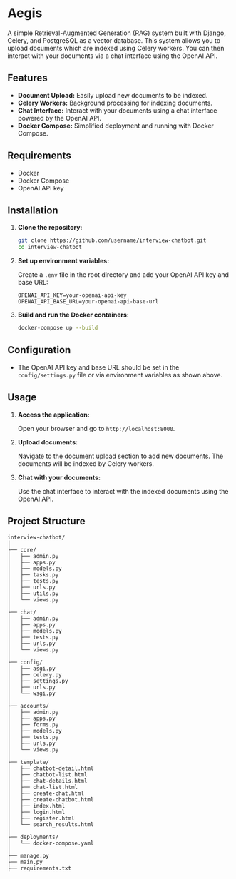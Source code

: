 # Aegis

A simple Retrieval-Augmented Generation (RAG) system built with Django, Celery, and PostgreSQL as a vector database. This system allows you to upload documents which are indexed using Celery workers. You can then interact with your documents via a chat interface using the OpenAI API.

## Features

- **Document Upload:** Easily upload new documents to be indexed.
- **Celery Workers:** Background processing for indexing documents.
- **Chat Interface:** Interact with your documents using a chat interface powered by the OpenAI API.
- **Docker Compose:** Simplified deployment and running with Docker Compose.

## Requirements

- Docker
- Docker Compose
- OpenAI API key

## Installation

1. **Clone the repository:**

    ```bash
    git clone https://github.com/username/interview-chatbot.git
    cd interview-chatbot
    ```

2. **Set up environment variables:**

    Create a `.env` file in the root directory and add your OpenAI API key and base URL:

    ```env
    OPENAI_API_KEY=your-openai-api-key
    OPENAI_API_BASE_URL=your-openai-api-base-url
    ```

3. **Build and run the Docker containers:**

    ```bash
    docker-compose up --build
    ```

## Configuration

- The OpenAI API key and base URL should be set in the `config/settings.py` file or via environment variables as shown above.

## Usage

1. **Access the application:**

    Open your browser and go to `http://localhost:8000`.

2. **Upload documents:**

    Navigate to the document upload section to add new documents. The documents will be indexed by Celery workers.

3. **Chat with your documents:**

    Use the chat interface to interact with the indexed documents using the OpenAI API.

## Project Structure

```
interview-chatbot/
│
├── core/
│   ├── admin.py
│   ├── apps.py
│   ├── models.py
│   ├── tasks.py
│   ├── tests.py
│   ├── urls.py
│   ├── utils.py
│   └── views.py
│
├── chat/
│   ├── admin.py
│   ├── apps.py
│   ├── models.py
│   ├── tests.py
│   ├── urls.py
│   └── views.py
│
├── config/
│   ├── asgi.py
│   ├── celery.py
│   ├── settings.py
│   ├── urls.py
│   └── wsgi.py
│
├── accounts/
│   ├── admin.py
│   ├── apps.py
│   ├── forms.py
│   ├── models.py
│   ├── tests.py
│   ├── urls.py
│   └── views.py
│
├── template/
│   ├── chatbot-detail.html
│   ├── chatbot-list.html
│   ├── chat-details.html
│   ├── chat-list.html
│   ├── create-chat.html
│   ├── create-chatbot.html
│   ├── index.html
│   ├── login.html
│   ├── register.html
│   └── search_results.html
│
├── deployments/
│   └── docker-compose.yaml
│
├── manage.py
├── main.py
├── requirements.txt
```
